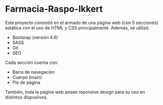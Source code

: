 # Farmacia-Raspo-Ikkert


Este proyecto consistió en el armado de una página web (con 5 secciones) estática con el uso de HTML y CSS principalmente. Además, se utilizó:

- Bootsrap (versión 4.6)
- SASS 
- Git 
- SEO

Cada sección cuenta con:

- Barra de navegación 
- Cuerpo (main)
- Pie de página

También, toda la página web posee reponsive design para su uso en distintos disposiivos.
